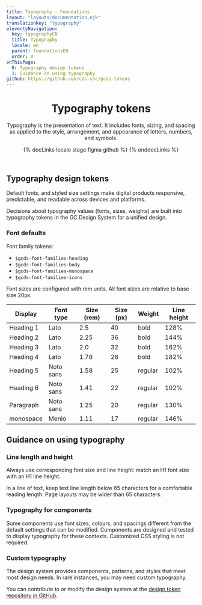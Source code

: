 ```yaml
---
title: Typography - Foundations
layout: "layouts/documentation.njk"
translationKey: "typography"
eleventyNavigation:
  key: typographyEN
  title: Typography
  locale: en
  parent: foundationsEN
  order: 0
onThisPage:
  0: Typography design tokens
  1: Guidance on using typography
github: https://github.com/cds-snc/gcds-tokens
---
```


<header>

# Typography tokens

Typography is the presentation of text. It includes fonts, sizing, and spacing as applied to the style, arrangement, and appearance of letters, numbers, and symbols.

{% docLinks locale stage figma github %}
{% enddocLinks %}

</header>

<section aria-label="Typography design tokens">

## Typography design tokens

Default fonts, and styled size settings make digital products responsive, predictable, and readable across devices and platforms.

Decisions about typography values (fonts, sizes, weights) are built into typography tokens in the GC Design System for a unified design.

### Font defaults

Font family tokens:
- `$gcds-font-families-heading`
- `$gcds-font-families-body`
- `$gcds-font-families-monospace`
- `$gcds-font-families-icons`

Font sizes are configured with rem units. All font sizes are relative to base size 20px.

| Display  | Font type  | Size (rem)  | Size (px)  | Weight  | Line height  |
|---|---|---|---|---|---|
| Heading 1  | Lato  | 2.5  | 40  | bold  | 128%  |
| Heading 2  | Lato  | 2.25  | 36  | bold  | 144%  |
| Heading 3  | Lato  | 2.0  | 32  | bold  | 162%  |
| Heading 4  | Lato  | 1.78  | 28  | bold  | 182%  |
| Heading 5  | Noto sans  | 1.58  | 25  | regular  | 102%  |
| Heading 6  | Noto sans  | 1.41  | 22  | regular  | 102%  |
| Paragraph  | Noto sans  | 1.25  | 20  | regular  | 130%  |
| monospace  | Menlo  | 1.11  | 17  | regular  | 146%  |

</section>

<section aria-label="Guidance on using typography">

## Guidance on using typography

### Line length and height

Always use corresponding font size and line height: match an H1 font size with an H1 line height.

In a line of text, keep text line length below 65 characters for a comfortable reading length. Page layouts may be wider than 65 characters.

### Typography for components

Some components use font sizes, colours, and spacings different from the default settings that can be  modified. Components are designed and tested to display typography for these contexts. Customized CSS styling is not required.

### Custom typography

The design system provides components, patterns, and styles that meet most design needs. In rare instances, you may need custom typography.

You can contribute to or modify the design system at the [design token repository in GitHub](https://github.com/cds-snc/gcds-tokens).

</section>
